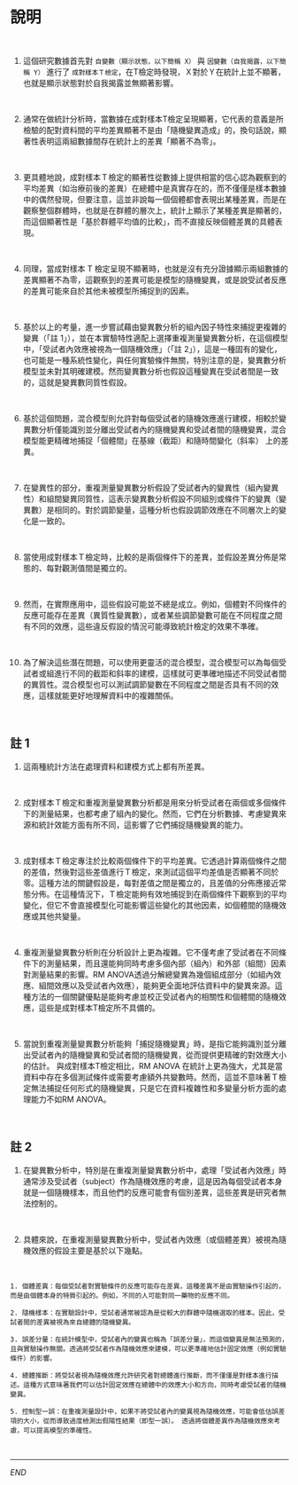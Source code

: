 # 說明

<br>

1. 這個研究數據首先對 `自變數（顯示狀態，以下簡稱 X）` 與 `因變數（自我揭露，以下簡稱 Y）` 進行了 `成對樣本Ｔ檢定`，在T檢定時發現，Ｘ對於Ｙ在統計上並不顯著，也就是顯示狀態對於自我揭露並無顯著影響。

<br>

2. 通常在做統計分析時，當數據在成對樣本T檢定呈現顯著，它代表的意義是所檢驗的配對資料間的平均差異顯著不是由「隨機變異造成」的，換句話說，顯著性表明這兩組數據間存在統計上的差異「顯著不為零」。

<br>

3. 更具體地說，成對樣本Ｔ檢定的顯著性從數據上提供相當的信心認為觀察到的平均差異（如治療前後的差異）在總體中是真實存在的，而不僅僅是樣本數據中的偶然發現，但要注意，這並非說每一個個體都會表現出某種差異，而是在觀察整個群體時，也就是在群體的層次上，統計上顯示了某種差異是顯著的，而這個顯著性是「基於群體平均值的比較」，而不直接反映個體差異的具體表現。

<br>

4. 同理，當成對樣本 T 檢定呈現不顯著時，也就是沒有充分證據顯示兩組數據的差異顯著不為零，這觀察到的差異可能是模型的隨機變異，或是說受試者反應的差異可能來自於其他未被模型所捕捉到的因素。

<br>

5. 基於以上的考量，進一步嘗試藉由變異數分析的組內因子特性來捕捉更複雜的變異（「註 1」），並在本實驗特性適配上選擇重複測量變異數分析，在這個模型中，「受試者內效應被視為一個隨機效應」（「註 2」），這是一種固有的變化，也可能是一種系統性變化，與任何實驗條件無關，特別注意的是，變異數分析模型並未對其明確建模。然而變異數分析也假設這種變異在受試者間是一致的，這就是變異數同質性假設。

<br>

6. 基於這個問題，混合模型則允許對每個受試者的隨機效應進行建模，相較於變異數分析僅能識別並分離出受試者內的隨機變異和受試者間的隨機變異，混合模型能更精確地捕捉「個體間」在基線（截距）和隨時間變化（斜率） 上的差異。

<br>

7. 在變異性的部分，重複測量變異數分析假設了受試者內的變異性（組內變異性）和組間變異同質性，這表示變異數分析假設不同組別或條件下的變異（變異數）是相同的。對於調節變量，這種分析也假設調節效應在不同層次上的變化是一致的。

<br>

8. 當使用成對樣本Ｔ檢定時，比較的是兩個條件下的差異，並假設差異分佈是常態的、每對觀測值間是獨立的。

<br>

9. 然而，在實際應用中，這些假設可能並不總是成立。例如，個體對不同條件的反應可能存在差異（異質性變異數），或者某些調節變數可能在不同程度之間有不同的效應，這些違反假設的情況可能導致統計檢定的效果不準確。

<br>

10. 為了解決這些潛在問題，可以使用更靈活的混合模型，混合模型可以為每個受試者或組進行不同的截距和斜率的建模，這樣就可更準確地描述不同受試者間的異質性。混合模型也可以測試調節變數在不同程度之間是否具有不同的效應，這樣就能更好地理解資料中的複雜關係。

<br>

## 註 1

1. 這兩種統計方法在處理資料和建模方式上都有所差異。

<br>

2. 成對樣本Ｔ檢定和重複測量變異數分析都是用來分析受試者在兩個或多個條件下的測量結果，也都考慮了組內的變化。然而，它們在分析數據、考慮變異來源和統計效能方面有所不同，這影響了它們捕捉隨機變異的能力。

<br>

3. 成對樣本Ｔ檢定專注於比較兩個條件下的平均差異。它透過計算兩個條件之間的差值，然後對這些差值進行Ｔ檢定，來測試這個平均差值是否顯著不同於零。這種方法的關鍵假設是，每對差值之間是獨立的，且差值的分佈應接近常態分佈。在這種情況下，Ｔ檢定能夠有效地捕捉到在兩個條件下觀察到的平均變化，但它不會直接模型化可能影響這些變化的其他因素，如個體間的隨機效應或其他共變量。

<br>

4. 重複測量變異數分析則在分析設計上更為複雜。它不僅考慮了受試者在不同條件下的測量結果，而且還能夠同時考慮多個內部（組內）和外部（組間）因素對測量結果的影響。RM ANOVA透過分解總變異為幾個組成部分（如組內效應、組間效應以及受試者內效應），能夠更全面地評估資料中的變異來源。這種方法的一個關鍵優點是能夠考慮並校正受試者內的相關性和個體間的隨機效應，這些是成對樣本T檢定所不具備的。

<br>

5. 當說到重複測量變異數分析能夠「捕捉隨機變異」時，是指它能夠識別並分離出受試者內的隨機變異和受試者間的隨機變異，從而提供更精確的對效應大小的估計。 與成對樣本T檢定相比，RM ANOVA 在統計上更為強大，尤其是當資料中存在多個測試條件或需要考慮額外共變數時。然而，這並不意味著Ｔ檢定無法捕捉任何形式的隨機變異，只是它在資料複雜性和多變量分析方面的處理能力不如RM ANOVA。

<br>

## 註 2

1. 在變異數分析中，特別是在重複測量變異數分析中，處理「受試者內效應」時通常涉及受試者（subject）作為隨機效應的考慮，這是因為每個受試者本身就是一個隨機樣本，而且他們的反應可能會有個別差異，這些差異是研究者無法控制的。

<br>

2. 具體來說，在重複測量變異數分析中，受試者內效應（或個體差異）被視為隨機效應的假設主要是基於以下幾點。

<br>

    1. 個體差異：每個受試者對實驗條件的反應可能存在差異，這種差異不是由實驗操作引起的，而是由個體本身的特質引起的。例如，不同的人可能對同一藥物的反應不同。

    2. 隨機樣本：在實驗設計中，受試者通常被認為是從較大的群體中隨機選取的樣本。因此，受試者間的差異被視為來自總體的隨機變異。

    3. 誤差分量：在統計模型中，受試者內的變異也稱為「誤差分量」，而這個變異是無法預測的，且與實驗操作無關。透過將受試者作為隨機效應來建模，可以更準確地估計固定效應（例如實驗條件）的影響。

    4. 總體推斷：將受試者視為隨機效應允許研究者對總體進行推斷，而不僅僅是對樣本進行描述。這種方式意味著我們可以估計固定效應在總體中的效應大小和方向，同時考慮受試者的隨機變異。

    5. 控制型一誤：在重複測量設計中，如果不將受試者內的變異視為隨機效應，可能會低估誤差項的大小，從而導致過度檢測出假陽性結果（即型一誤）。 透過將個體差異作為隨機效應來考慮，可以提高模型的準確性。

<br>

___

_END_

